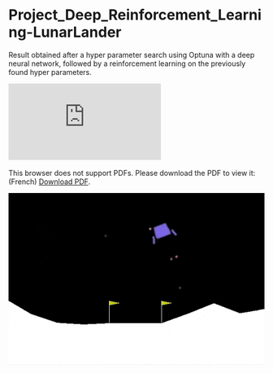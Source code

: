 # Project_Deep_Reinforcement_Learning-LunarLander

Result obtained after a hyper parameter search using Optuna with a deep neural network, followed by a reinforcement learning on the previously found hyper parameters.

<object data="https://github.com/ZuoNicolas/Project_Deep_Reinforcement_Learning-LunarLander/blob/main/Rapport.pdf" type="application/pdf" width="700px" height="700px">
    <embed src="https://github.com/ZuoNicolas/Project_Deep_Reinforcement_Learning-LunarLander/blob/main/Rapport.pdf">
        <p>This browser does not support PDFs. Please download the PDF to view it: (French) <a href="https://github.com/ZuoNicolas/Project_Deep_Reinforcement_Learning-LunarLander/blob/main/Rapport.pdf">Download PDF</a>.</p>
    </embed>
</object>

![Alt Text](https://github.com/ZuoNicolas/Project_Deep_Reinforcement_Learning-LunarLander/blob/main/PPO%2BOptuna.gif)
